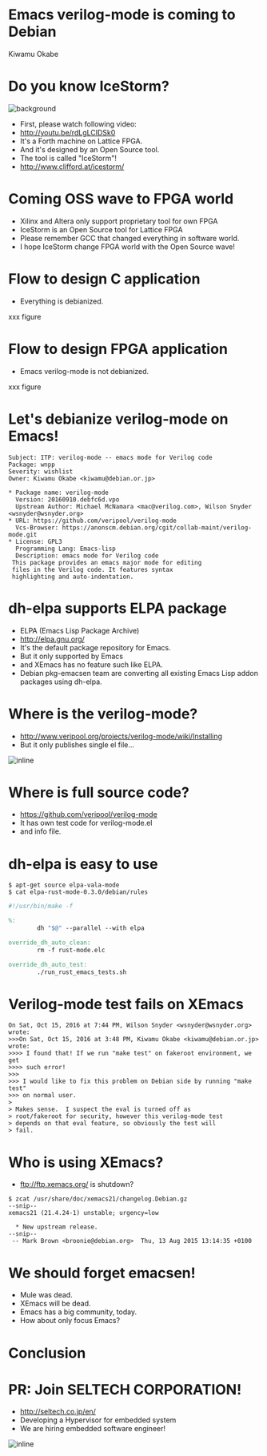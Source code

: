 # Emacs verilog-mode is coming to Debian

Kiwamu Okabe

# Do you know IceStorm?
![background](img/swapforth.png)

* First, please watch following video:
* http://youtu.be/rdLgLCIDSk0
* It's a Forth machine on Lattice FPGA.
* And it's designed by an Open Source tool.
* The tool is called "IceStorm"!
* http://www.clifford.at/icestorm/

# Coming OSS wave to FPGA world

* Xilinx and Altera only support proprietary tool for own FPGA
* IceStorm is an Open Source tool for Lattice FPGA
* Please remember GCC that changed everything in software world.
* I hope IceStorm change FPGA world with the Open Source wave!

# Flow to design C application

* Everything is debianized.

xxx figure

# Flow to design FPGA application

* Emacs verilog-mode is not debianized.

xxx figure

# Let's debianize verilog-mode on Emacs!

```
Subject: ITP: verilog-mode -- emacs mode for Verilog code
Package: wnpp
Severity: wishlist
Owner: Kiwamu Okabe <kiwamu@debian.or.jp>

* Package name: verilog-mode
  Version: 20160910.debfc6d.vpo
  Upstream Author: Michael McNamara <mac@verilog.com>, Wilson Snyder
<wsnyder@wsnyder.org>
* URL: https://github.com/veripool/verilog-mode
  Vcs-Browser: https://anonscm.debian.org/cgit/collab-maint/verilog-mode.git
* License: GPL3
  Programming Lang: Emacs-lisp
  Description: emacs mode for Verilog code
 This package provides an emacs major mode for editing
 files in the Verilog code. It features syntax
 highlighting and auto-indentation.
```

# dh-elpa supports ELPA package

* ELPA (Emacs Lisp Package Archive)
* http://elpa.gnu.org/
* It's the default package repository for Emacs.
* But it only supported by Emacs
* and XEmacs has no feature such like ELPA.
* Debian pkg-emacsen team are converting all existing Emacs Lisp addon packages using dh-elpa.

# Where is the verilog-mode?

* http://www.veripool.org/projects/verilog-mode/wiki/Installing
* But it only publishes single el file...

![inline](img/only-elgz.png)

# Where is full source code?

* https://github.com/veripool/verilog-mode
* It has own test code for verilog-mode.el
* and info file.

# dh-elpa is easy to use

```
$ apt-get source elpa-vala-mode
$ cat elpa-rust-mode-0.3.0/debian/rules
```

```makefile
#!/usr/bin/make -f

%:
        dh "$@" --parallel --with elpa

override_dh_auto_clean:
        rm -f rust-mode.elc

override_dh_auto_test:
        ./run_rust_emacs_tests.sh
```

# Verilog-mode test fails on XEmacs

```
On Sat, Oct 15, 2016 at 7:44 PM, Wilson Snyder <wsnyder@wsnyder.org> wrote:
>>>On Sat, Oct 15, 2016 at 3:48 PM, Kiwamu Okabe <kiwamu@debian.or.jp> wrote:
>>>> I found that! If we run "make test" on fakeroot environment, we get
>>>> such error!
>>>
>>> I would like to fix this problem on Debian side by running "make test"
>>> on normal user.
>
> Makes sense.  I suspect the eval is turned off as
> root/fakeroot for security, however this verilog-mode test
> depends on that eval feature, so obviously the test will
> fail.
```

# Who is using XEmacs?

* ftp://ftp.xemacs.org/ is shutdown?

```
$ zcat /usr/share/doc/xemacs21/changelog.Debian.gz
--snip--
xemacs21 (21.4.24-1) unstable; urgency=low

  * New upstream release.
--snip--
 -- Mark Brown <broonie@debian.org>  Thu, 13 Aug 2015 13:14:35 +0100
```

# We should forget emacsen!

* Mule was dead.
* XEmacs will be dead.
* Emacs has a big community, today.
* How about only focus Emacs?

# Conclusion
# PR: Join SELTECH CORPORATION!

* http://seltech.co.jp/en/
* Developing a Hypervisor for embedded system
* We are hiring embedded software engineer!

![inline](img/foxvisor_contents01_illsut.png)
